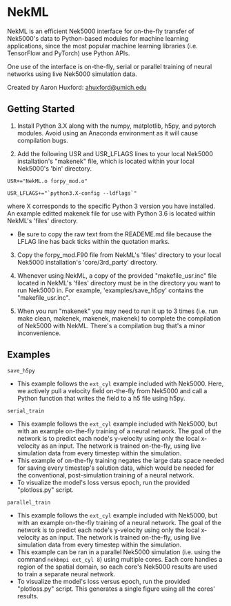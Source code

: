 # NekML

NekML is an efficient Nek5000 interface for on-the-fly transfer of Nek5000's data to Python-based modules for machine learning applications, since the most popular machine learning libraries (i.e. TensorFlow and PyTorch) use Python APIs. 

One use of the interface is on-the-fly, serial or parallel training of neural networks using live Nek5000 simulation data.

Created by Aaron Huxford: ahuxford@umich.edu

## Getting Started

1. Install Python 3.X along with the numpy, matplotlib, h5py, and pytorch modules. Avoid using an Anaconda environment as it will cause compilation bugs.

2. Add the following USR and USR_LFLAGS lines to your local Nek5000 installation's "makenek" file, which is located within your local Nek5000's 'bin' directory.
```
USR+="NekML.o forpy_mod.o"

USR_LFLAGS+="`python3.X-config --ldflags`"
```
where X corresponds to the specific Python 3 version you have installed. An example editted makenek file for use with Python 3.6 is located within NekML's 'files' directory.

* Be sure to copy the raw text from the READEME.md file because the LFLAG line has back ticks within the quotation marks.

3. Copy the forpy_mod.F90 file from NekML's 'files' directory to your local Nek5000 installation's 'core/3rd_party' directory.

4. Whenever using NekML, a copy of the provided "makefile_usr.inc" file located in NekML's 'files' directory must be in the directory you want to run Nek5000 in. For example, 'examples/save_h5py' contains the "makefile_usr.inc".

5. When you run "makenek" you may need to run it up to 3 times (i.e. run make clean, makenek, makenek, makenek) to complete the compilation of Nek5000 with NekML. There's a compilation bug that's a minor inconvenience.

## Examples

`save_h5py`
- This example follows the `ext_cyl` example included with Nek5000. Here, we actively pull a velocity field on-the-fly from Nek5000 and call a Python function that writes the field to a h5 file using h5py.

`serial_train`
- This example follows the `ext_cyl` example included with Nek5000, but with an example on-the-fly training of a neural network. The goal of the network is to predict each node's y-velocity using only the local x-velocity as an input. The network is trained on-the-fly, using live simulation data from every timestep within the simulation.
- This example of on-the-fly training negates the large data space needed for saving every timestep's solution data, which would be needed for the conventional, post-simulation training of a neural network. 
- To visualize the model's loss versus epoch, run the provided "plotloss.py" script.

`parallel_train`
- This example follows the `ext_cyl` example included with Nek5000, but with an example on-the-fly training of a neural network. The goal of the network is to predict each node's y-velocity using only the local x-velocity as an input. The network is trained on-the-fly, using live simulation data from every timestep within the simulation.
- This example can be ran in a parallel Nek5000 simulation (i.e. using the command `nekbmpi ext_cyl 8`) using multiple cores. Each core handles a region of the spatial domain, so each core's Nek5000 results are used to train a separate neural network.
- To visualize the model's loss versus epoch, run the provided "plotloss.py" script. This generates a single figure using all the cores' results.
